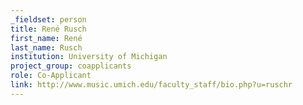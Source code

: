 ```yaml
---
_fieldset: person
title: René Rusch
first_name: René
last_name: Rusch
institution: University of Michigan
project_group: coapplicants
role: Co-Applicant
link: http://www.music.umich.edu/faculty_staff/bio.php?u=ruschr
---
```

